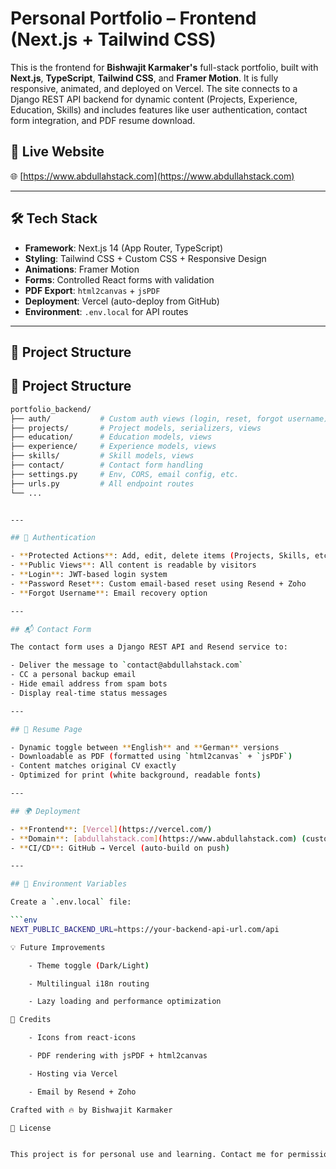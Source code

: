# Personal Portfolio – Frontend (Next.js + Tailwind CSS)

This is the frontend for **Bishwajit Karmaker's** full-stack portfolio, built with **Next.js**, **TypeScript**, **Tailwind CSS**, and **Framer Motion**. It is fully responsive, animated, and deployed on Vercel. The site connects to a Django REST API backend for dynamic content (Projects, Experience, Education, Skills) and includes features like user authentication, contact form integration, and PDF resume download.

## 🔗 Live Website

🌐 [https://www.abdullahstack.com](https://www.abdullahstack.com)

---

## 🛠 Tech Stack

- **Framework**: Next.js 14 (App Router, TypeScript)
- **Styling**: Tailwind CSS + Custom CSS + Responsive Design
- **Animations**: Framer Motion
- **Forms**: Controlled React forms with validation
- **PDF Export**: `html2canvas` + `jsPDF`
- **Deployment**: Vercel (auto-deploy from GitHub)
- **Environment**: `.env.local` for API routes

---

## 📁 Project Structure

## 📁 Project Structure

```bash
portfolio_backend/
├── auth/           # Custom auth views (login, reset, forgot username)
├── projects/       # Project models, serializers, views
├── education/      # Education models, views
├── experience/     # Experience models, views
├── skills/         # Skill models, views
├── contact/        # Contact form handling
├── settings.py     # Env, CORS, email config, etc.
├── urls.py         # All endpoint routes
└── ...


---

## 🔐 Authentication

- **Protected Actions**: Add, edit, delete items (Projects, Skills, etc.) are only available to the site owner
- **Public Views**: All content is readable by visitors
- **Login**: JWT-based login system
- **Password Reset**: Custom email-based reset using Resend + Zoho
- **Forgot Username**: Email recovery option

---

## 📬 Contact Form

The contact form uses a Django REST API and Resend service to:

- Deliver the message to `contact@abdullahstack.com`
- CC a personal backup email
- Hide email address from spam bots
- Display real-time status messages

---

## 📄 Resume Page

- Dynamic toggle between **English** and **German** versions
- Downloadable as PDF (formatted using `html2canvas` + `jsPDF`)
- Content matches original CV exactly
- Optimized for print (white background, readable fonts)

---

## 🌍 Deployment

- **Frontend**: [Vercel](https://vercel.com/)
- **Domain**: [abdullahstack.com](https://www.abdullahstack.com) (custom connected)
- **CI/CD**: GitHub → Vercel (auto-build on push)

---

## 🔑 Environment Variables

Create a `.env.local` file:

```env
NEXT_PUBLIC_BACKEND_URL=https://your-backend-api-url.com/api

💡 Future Improvements

    - Theme toggle (Dark/Light)

    - Multilingual i18n routing

    - Lazy loading and performance optimization

🙌 Credits

    - Icons from react-icons

    - PDF rendering with jsPDF + html2canvas

    - Hosting via Vercel

    - Email by Resend + Zoho

Crafted with 🔥 by Bishwajit Karmaker

📃 License


This project is for personal use and learning. Contact me for permission to reuse.